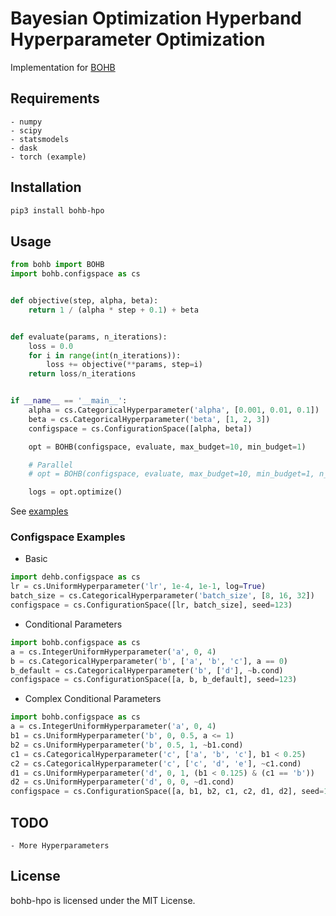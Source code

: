 Bayesian Optimization Hyperband Hyperparameter Optimization
===========================================================

Implementation for [BOHB](http://proceedings.mlr.press/v80/falkner18a.html)

## Requirements
    - numpy
    - scipy
    - statsmodels
    - dask
    - torch (example)

## Installation
```bash
pip3 install bohb-hpo
```

## Usage

``` Python
from bohb import BOHB
import bohb.configspace as cs


def objective(step, alpha, beta):
    return 1 / (alpha * step + 0.1) + beta


def evaluate(params, n_iterations):
    loss = 0.0
    for i in range(int(n_iterations)):
        loss += objective(**params, step=i)
    return loss/n_iterations


if __name__ == '__main__':
    alpha = cs.CategoricalHyperparameter('alpha', [0.001, 0.01, 0.1])
    beta = cs.CategoricalHyperparameter('beta', [1, 2, 3])
    configspace = cs.ConfigurationSpace([alpha, beta])

    opt = BOHB(configspace, evaluate, max_budget=10, min_budget=1)

    # Parallel
    # opt = BOHB(configspace, evaluate, max_budget=10, min_budget=1, n_proc=4)

    logs = opt.optimize()
```

See [examples](https://github.com/goktug97/bohb-hpo/tree/master/examples)

### Configspace Examples

- Basic
```python
import dehb.configspace as cs
lr = cs.UniformHyperparameter('lr', 1e-4, 1e-1, log=True)
batch_size = cs.CategoricalHyperparameter('batch_size', [8, 16, 32])
configspace = cs.ConfigurationSpace([lr, batch_size], seed=123)
```

- Conditional Parameters
```python
import bohb.configspace as cs
a = cs.IntegerUniformHyperparameter('a', 0, 4)
b = cs.CategoricalHyperparameter('b', ['a', 'b', 'c'], a == 0)
b_default = cs.CategoricalHyperparameter('b', ['d'], ~b.cond)
configspace = cs.ConfigurationSpace([a, b, b_default], seed=123)
```

- Complex Conditional Parameters
```python
import bohb.configspace as cs
a = cs.IntegerUniformHyperparameter('a', 0, 4)
b1 = cs.UniformHyperparameter('b', 0, 0.5, a <= 1)
b2 = cs.UniformHyperparameter('b', 0.5, 1, ~b1.cond)
c1 = cs.CategoricalHyperparameter('c', ['a', 'b', 'c'], b1 < 0.25)
c2 = cs.CategoricalHyperparameter('c', ['c', 'd', 'e'], ~c1.cond)
d1 = cs.UniformHyperparameter('d', 0, 1, (b1 < 0.125) & (c1 == 'b'))
d2 = cs.UniformHyperparameter('d', 0, 0, ~d1.cond)
configspace = cs.ConfigurationSpace([a, b1, b2, c1, c2, d1, d2], seed=123)
```

## TODO
    - More Hyperparameters

## License
bohb-hpo is licensed under the MIT License.
